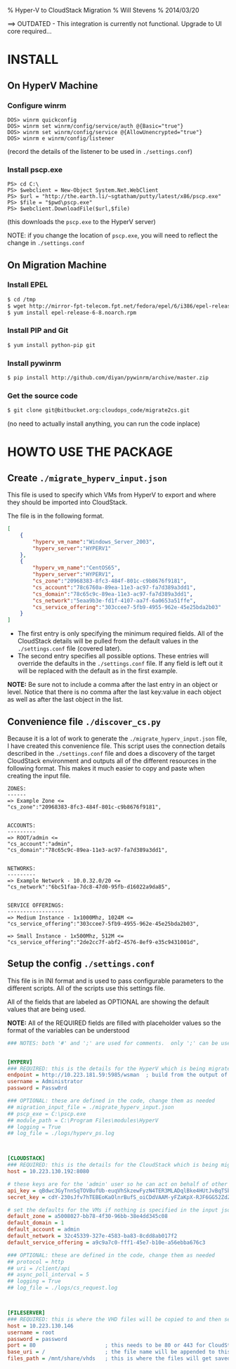 % Hyper-V to CloudStack Migration
% Will Stevens
% 2014/03/20

==> OUTDATED - This integration is currently not functional.  Upgrade to UI core required...


INSTALL
=======


On HyperV Machine
-----------------
### Configure winrm
	DOS> winrm quickconfig
	DOS> winrm set winrm/config/service/auth @{Basic="true"}
	DOS> winrm set winrm/config/service @{AllowUnencrypted="true"}
	DOS> winrm e winrm/config/listener
(record the details of the listener to be used in `./settings.conf`)

### Install pscp.exe
	PS> cd C:\
	PS> $webclient = New-Object System.Net.WebClient
	PS> $url = "http://the.earth.li/~sgtatham/putty/latest/x86/pscp.exe"
	PS> $file = "$pwd\pscp.exe"
	PS> $webclient.DownloadFile($url,$file)
(this downloads the `pscp.exe` to the HyperV server)

NOTE: if you change the location of `pscp.exe`, you will need to reflect the change in `./settings.conf`



On Migration Machine
--------------------
### Install EPEL
``` bash
$ cd /tmp
$ wget http://mirror-fpt-telecom.fpt.net/fedora/epel/6/i386/epel-release-6-8.noarch.rpm
$ yum install epel-release-6-8.noarch.rpm
```


### Install PIP and Git
``` bash
$ yum install python-pip git
```


### Install pywinrm
``` bash
$ pip install http://github.com/diyan/pywinrm/archive/master.zip 
```


### Get the source code
``` bash
$ git clone git@bitbucket.org:cloudops_code/migrate2cs.git
```
(no need to actually install anything, you can run the code inplace)



HOWTO USE THE PACKAGE
=====================

Create 	`./migrate_hyperv_input.json`
-------------------------------------
This file is used to specify which VMs from HyperV to export and where they should be imported into CloudStack.  

The file is in the following format.
``` json
[
	{
		"hyperv_vm_name":"Windows_Server_2003",
		"hyperv_server":"HYPERV1"
	},
	{
		"hyperv_vm_name":"CentOS65",
		"hyperv_server":"HYPERV1",
		"cs_zone":"20968383-8fc3-484f-801c-c9b8676f9181",
		"cs_account":"78c6760a-89ea-11e3-ac97-fa7d389a3dd1",
		"cs_domain":"78c65c9c-89ea-11e3-ac97-fa7d389a3dd1",
		"cs_network":"5eaa9b3e-fd1f-4107-aa7f-6a0653a51ffe",
		"cs_service_offering":"303ccee7-5fb9-4955-962e-45e25bda2b03"
	}
]
```

* The first entry is only specifying the minimum required fields.  All of the CloudStack details will be pulled from the default values in the `./settings.conf` file (covered later).
* The second entry specifies all possible options.  These entries will override the defaults in the `./settings.conf` file.  If any field is left out it will be replaced with the default as in the first example.

**NOTE:** Be sure not to include a comma after the last entry in an object or level.  Notice that there is no comma after the last key:value in each object as well as after the last object in the list.


Convenience file `./discover_cs.py`
-----------------------------------
Because it is a lot of work to generate the `./migrate_hyperv_input.json` file, I have created this convenience file.  This script uses the connection details described in the `./settings.conf` file and does a discovery of the target CloudStack environment and outputs all of the different resources in the following format.  This makes it much easier to copy and paste when creating the input file.

	ZONES:
	------
	=> Example Zone <=
	"cs_zone":"20968383-8fc3-484f-801c-c9b8676f9181",


	ACCOUNTS:
	---------
	=> ROOT/admin <=
	"cs_account":"admin",
	"cs_domain":"78c65c9c-89ea-11e3-ac97-fa7d389a3dd1",


	NETWORKS:
	---------
	=> Example Network - 10.0.32.0/20 <=
	"cs_network":"6bc51faa-7dc8-47d0-95fb-d16022a9da85",


	SERVICE OFFERINGS:
	------------------
	=> Medium Instance - 1x1000Mhz, 1024M <=
	"cs_service_offering":"303ccee7-5fb9-4955-962e-45e25bda2b03",

	=> Small Instance - 1x500Mhz, 512M <=
	"cs_service_offering":"2de2cc7f-abf2-4576-8ef9-e35c9431001d",


Setup the config `./settings.conf`
----------------------------------
This file is in INI format and is used to pass configurable parameters to the different scripts.  All of the scripts use this settings file.

All of the fields that are labeled as OPTIONAL are showing the default values that are being used.

**NOTE:** All of the REQUIRED fields are filled with placeholder values so the format of the variables can be understood

``` ini
### NOTES: both '#' and ';' are used for comments.  only ';' can be used for inline comments.


[HYPERV]
### REQUIRED: this is the details for the HyperV which is being migrated from
endpoint = http://10.223.181.59:5985/wsman  ; build from the output of: winrm e winrm/config/listener
username = Administrator
password = Passw0rd

### OPTIONAL: these are defined in the code, change them as needed
## migration_input_file = ./migrate_hyperv_input.json
## pscp_exe = C:\pscp.exe
## module_path = C:\Program Files\modules\HyperV
## logging = True
## log_file = ./logs/hyperv_ps.log



[CLOUDSTACK]
### REQUIRED: this is the details for the CloudStack which is being migrated to
host = 10.223.130.192:8080

# these keys are for the 'admin' user so he can act on behalf of other users
api_key = qBdwc3GyTnnSqTOVBufUb-euqVhSkzewFyzN4TER3MLADqlBke4HUtJvBqTSbpqLEMAxrYwzG9Yu6lyVXDgnVA
secret_key = cdY-230sJfv7hTEBEoKaOlnrBufS_oiCDdVAAM-yFZaKpX-RJF6GG52ZdZAWKFdDvJV4P-Km4NAHqLinArifUg

# set the defaults for the VMs if nothing is specified in the input json file for a specific field
default_zone = a5008027-bb78-4f30-96bb-38e4dd345c08
default_domain = 1
default_account = admin
default_network = 32c45339-327e-4583-ba83-8cdd8ab017f2
default_service_offering = a9c9a7c0-fff1-45e7-b10e-a56ebba676c3

### OPTIONAL: these are defined in the code, change them as needed
## protocol = http
## uri = /client/api
## async_poll_interval = 5
## logging = True
## log_file = ./logs/cs_request.log



[FILESERVER]
### REQUIRED: this is where the VHD files will be copied to and then served from for CloudStack to access
host = 10.223.130.146
username = root
password = password
port = 80                      ; this needs to be 80 or 443 for CloudStack to use it
base_uri = /                   ; the file name will be appended to this path to be served
files_path = /mnt/share/vhds   ; this is where the files will get saved to
```


